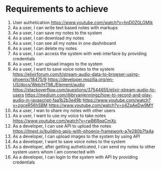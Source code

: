 # Requirements to achieve

1. User authetication
<https://www.youtube.com/watch?v=hnD0Z0LGMIk>
1. As a user, I can write text based notes with markups
2. As a user, I can save my notes to the system
3. As a user, I can download my notes
4. As a user, I can see all my notes in one dashnboard
5. As a user, I can delete my notes
6. As a user, I can access the system with web interface by providing credentials
7. As a user, I can upload images to the system
8. As a user, I want to save voice notes to the system
   <https://elixirforum.com/t/stream-audio-data-to-browser-using-phoenix/18475/9>
   <https://developer.mozilla.org/en-US/docs/Web/HTML/Element/audio>
   <https://stackoverflow.com/questions/37544655/elixir-stream-audio-to-users>
   <https://medium.com/@bryanjenningz/how-to-record-and-play-audio-in-javascript-faa1b2b3e49b>
   <https://www.youtube.com/watch?v=zgceR56hSBM>
   <https://www.youtube.com/watch?v=o4ZpAeDw9MY>
9. As a user, I wan to share my notes with other users
10. As a user, I want to use my voice to take notes
    <https://www.youtube.com/watch?v=rwB6RqqCmXc>
11. As a developer, I can use API to upload the notes
    <https://itnext.io/building-apis-with-phoenix-framework-a7e280b7fa4a>
12. As a developer, I can upload images to the system by using API
13. As a developer, I want to save voice notes to the system
14. As a developer, after getting autheticated, I can send my notes to other system users whom I am connected with
15. As a developer, I can login to the system with API by providing credentials
